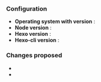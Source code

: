 <!-- your changes must be compatible with the latest version of Tranquilpeak -->
### Configuration

 - **Operating system with version** : 
 - **Node version** : 
 - **Hexo version** : 
 - **Hexo-cli version** : 

### Changes proposed

 - 
 -
